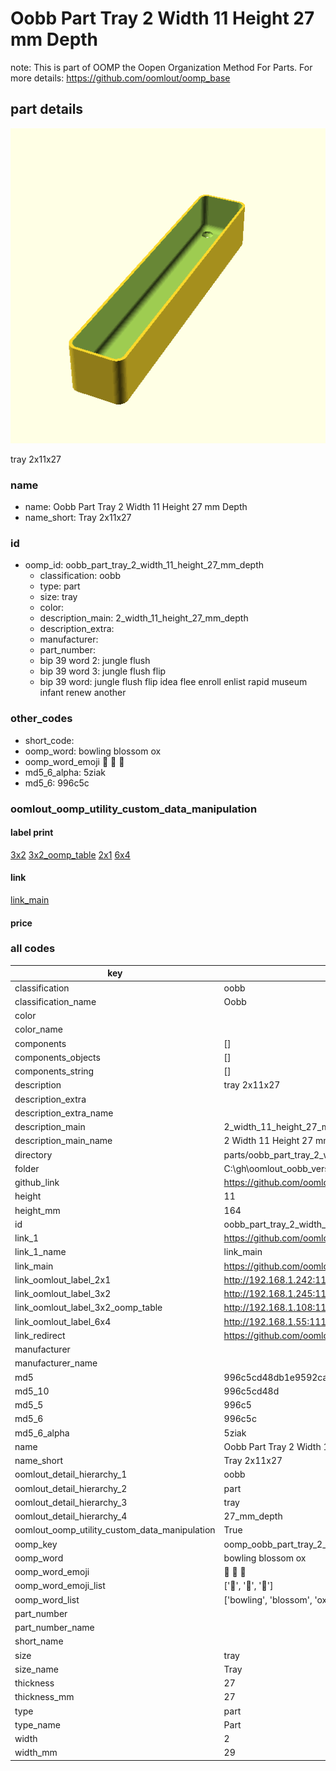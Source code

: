 # Oobb Part Tray 2 Width 11 Height 27 mm Depth  

note: This is part of OOMP the Oopen Organization Method For Parts. For more details: https://github.com/oomlout/oomp_base

##  part details
  

[![](3dpr.png)](3dpr.png)

tray 2x11x27



### name
* name: Oobb Part Tray 2 Width 11 Height 27 mm Depth
* name_short: Tray 2x11x27 
### id
* oomp_id: oobb_part_tray_2_width_11_height_27_mm_depth
  * classification: oobb
  * type: part
  * size: tray
  * color: 
  * description_main: 2_width_11_height_27_mm_depth
  * description_extra: 
  * manufacturer: 
  * part_number: 
  * bip 39 word 2: jungle flush
  * bip 39 word 3: jungle flush flip
  * bip 39 word: jungle flush flip idea flee enroll enlist rapid museum infant renew another

### other_codes
* short_code: 
* oomp_word: bowling blossom ox
* oomp_word_emoji :bowling: :blossom: :ox:
* md5_6_alpha: 5ziak
* md5_6: 996c5c






### oomlout_oomp_utility_custom_data_manipulation
#### label print
[3x2](http://192.168.1.245:1112/?label=oomp%205ziak)
[3x2_oomp_table](http://192.168.1.108:1112/?label=oomp%205ziak)
[2x1](http://192.168.1.242:1112/?label=oomp%205ziak)
[6x4](http://192.168.1.55:1112/?label=oomp%205ziak)    

#### link

[link_main](https://github.com/oomlout/oomlout_oobb_version_4_generated_parts/tree/main/navigation_oomp/oobb/part/tray/2_width_11_height_27_mm_depth/part)                              

#### price







### all codes 
| key | value |  
| --- | --- |  
| classification | oobb |  
| classification_name | Oobb |  
| color |  |  
| color_name |  |  
| components | [] |  
| components_objects | [] |  
| components_string | [] |  
| description | tray 2x11x27 |  
| description_extra |  |  
| description_extra_name |  |  
| description_main | 2_width_11_height_27_mm_depth |  
| description_main_name | 2 Width 11 Height 27 mm Depth |  
| directory | parts/oobb_part_tray_2_width_11_height_27_mm_depth |  
| folder | C:\gh\oomlout_oobb_version_4_generated_parts\parts\oobb_part_tray_2_width_11_height_27_mm_depth |  
| github_link | https://github.com/oomlout/oomlout_oomp_part_src/tree/main/parts/oobb_part_tray_2_width_11_height_27_mm_depth |  
| height | 11 |  
| height_mm | 164 |  
| id | oobb_part_tray_2_width_11_height_27_mm_depth |  
| link_1 | https://github.com/oomlout/oomlout_oobb_version_4_generated_parts/tree/main/navigation_oomp/oobb/part/tray/2_width_11_height_27_mm_depth/part |  
| link_1_name | link_main |  
| link_main | https://github.com/oomlout/oomlout_oobb_version_4_generated_parts/tree/main/navigation_oomp/oobb/part/tray/2_width_11_height_27_mm_depth/part |  
| link_oomlout_label_2x1 | http://192.168.1.242:1112/?label=oomp%205ziak |  
| link_oomlout_label_3x2 | http://192.168.1.245:1112/?label=oomp%205ziak |  
| link_oomlout_label_3x2_oomp_table | http://192.168.1.108:1112/?label=oomp%205ziak |  
| link_oomlout_label_6x4 | http://192.168.1.55:1112/?label=oomp%205ziak |  
| link_redirect | https://github.com/oomlout/oomlout_oobb_version_4_generated_parts/tree/main/parts/oobb_tray_02_11_27 |  
| manufacturer |  |  
| manufacturer_name |  |  
| md5 | 996c5cd48db1e9592cac6706b21673c8 |  
| md5_10 | 996c5cd48d |  
| md5_5 | 996c5 |  
| md5_6 | 996c5c |  
| md5_6_alpha | 5ziak |  
| name | Oobb Part Tray 2 Width 11 Height 27 mm Depth |  
| name_short | Tray 2x11x27  |  
| oomlout_detail_hierarchy_1 | oobb |  
| oomlout_detail_hierarchy_2 | part |  
| oomlout_detail_hierarchy_3 | tray |  
| oomlout_detail_hierarchy_4 | 27_mm_depth |  
| oomlout_oomp_utility_custom_data_manipulation | True |  
| oomp_key | oomp_oobb_part_tray_2_width_11_height_27_mm_depth |  
| oomp_word | bowling blossom ox |  
| oomp_word_emoji | :bowling: :blossom: :ox: |  
| oomp_word_emoji_list | [':bowling:', ':blossom:', ':ox:'] |  
| oomp_word_list | ['bowling', 'blossom', 'ox'] |  
| part_number |  |  
| part_number_name |  |  
| short_name |  |  
| size | tray |  
| size_name | Tray |  
| thickness | 27 |  
| thickness_mm | 27 |  
| type | part |  
| type_name | Part |  
| width | 2 |  
| width_mm | 29 |  
